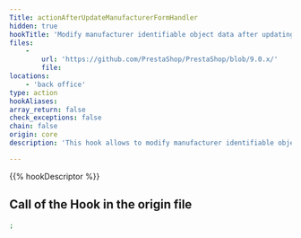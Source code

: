 ```yaml
---
Title: actionAfterUpdateManufacturerFormHandler
hidden: true
hookTitle: 'Modify manufacturer identifiable object data after updating it'
files:
    -
        url: 'https://github.com/PrestaShop/PrestaShop/blob/9.0.x/'
        file: 
locations:
    - 'back office'
type: action
hookAliases: 
array_return: false
check_exceptions: false
chain: false
origin: core
description: 'This hook allows to modify manufacturer identifiable object forms data after it was updated'

---
```


{{% hookDescriptor %}}

## Call of the Hook in the origin file

```php
;
```

